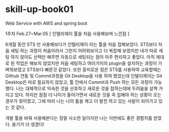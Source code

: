 # skill-up-book01
Web Service with AWS and spring boot

1주차 Feb.27~Mar.05
  [ 인텔리제이 툴을 처음 사용해보며 느낀점 ] 
  
  6개월 동안 STS 만 사용해보다가 인텔리제이 라는 툴을 처음 접해보았다. STS보다 처음 세팅 하는 과정이 처음이라서 그런지 어려워보이고 더 복잡해 보였지만 
  내가 따로 세팅 하지 않아도 선택만 해주면 자동으로 세팅되는 점이 아주 편리하고 좋았다. 아직 제대로 된 작업은 해보지 않았지만 처음 세팅하고 
  여러가지의 plugin을 설치하는 과정이 가벼워보였고 STS보다 빠른것 같았다. 또한 흥미로운 점은 STS를 사용하여 교육할때는 Github 연동 및 Commit과정을 Git Desktop을
  사용 하여 했었는데 인텔리제이는 Git Desktop은 따로 필요하지 않았고, 툴 안에서 Commit과 Push 하는 모든 과정이 가능했다. 
  나는 대체적으로 익숙한 것을 선호하고 새로운 것을 접하는데에 두려움을 살짝 가지고 있다. 하지만 점점 더 나이가 들어가면서 새로운 것을 꼭 접해야 하는 상황이 오는 경우가 잦아졌고, 그에 따라 
  나는 나의 틀을 깨고 더 발전 하고 있는 사람이 되어가고 있는 것 같다. 
  
  개발 툴을 바꿔 사용해본다는 정말 사소한 일이지만 나는 이번에도 좋은 경험치를 얻었다. 용기가 더 생겼다!  
